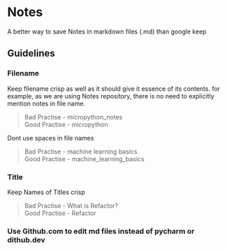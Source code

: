 # Notes
A better way to save Notes in markdown files (.md) than google keep

## Guidelines

### Filename
Keep filename crisp as well as it should give it essence of its contents. for example, as we are using Notes repository, there is no need to explicitly mention notes in file name.
> Bad Practise - micropython_notes \
> Good Practise - micropython

Dont use spaces in file names
> Bad Practise - machine learning basics \
> Good Practise - machine_learning_basics

### Title
Keep Names of Titles crisp
> Bad Practise - What is Refactor? \
> Good Practise - Refactor

### Use Github.com to edit md files instead of pycharm or dithub.dev

